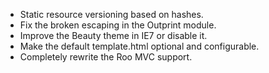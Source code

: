 * Static resource versioning based on hashes.
* Fix the broken escaping in the Outprint module.
* Improve the Beauty theme in IE7 or disable it.
* Make the default template.html optional and configurable.
* Completely rewrite the Roo MVC support.